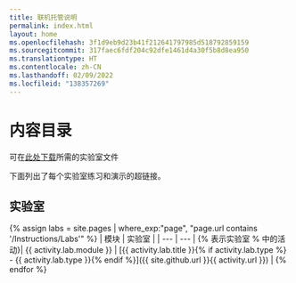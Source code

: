 ```yaml
---
title: 联机托管说明
permalink: index.html
layout: home
ms.openlocfilehash: 3f1d9eb9d23b41f212641797985d518792859159
ms.sourcegitcommit: 317faec6fdf204c92dfe1461d4a30f5b8d8ea950
ms.translationtype: HT
ms.contentlocale: zh-CN
ms.lasthandoff: 02/09/2022
ms.locfileid: "138357269"
---
```

# <a name="content-directory"></a>内容目录

可在[此处下载](https://github.com/MicrosoftLearning/SC-300-Identity-and-Access-Administrator/archive/master.zip)所需的实验室文件

下面列出了每个实验室练习和演示的超链接。

## <a name="labs"></a>实验室

{% assign labs = site.pages | where_exp:"page", "page.url contains '/Instructions/Labs'" %}
| 模块 | 实验室 |
| --- | --- | 
{% 表示实验室 % 中的活动}| {{ activity.lab.module }} | [{{ activity.lab.title }}{% if activity.lab.type %} - {{ activity.lab.type }}{% endif %}]({{ site.github.url }}{{ activity.url }}) |
{% endfor %}
